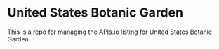 # United States Botanic Garden
This is a repo for managing the APIs.io listing for United States Botanic Garden.